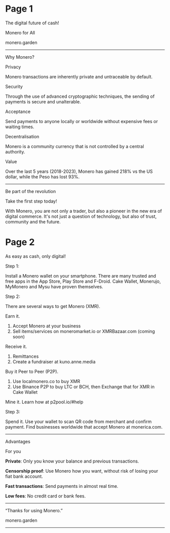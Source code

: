 # Page 1

The digital future of cash!

Monero for All

monero.garden

---

Why Monero?

Privacy

Monero transactions are inherently private and 
untraceable by default.

Security

Through the use of advanced cryptographic 
techniques, the sending of payments is 
secure and unalterable.

Acceptance

Send payments to anyone locally or 
worldwide without expensive fees or 
waiting times.

Decentralisation

Monero is a community currency that is not 
controlled by a central authority.

Value

Over the last 5 years (2018-2023), Monero
has gained 218% vs the US dollar, while the 
Peso has lost 93%.

---

Be part of the revolution

Take the first step today!

With Monero, you are not only a trader, but 
also a pioneer in the new era of digital 
commerce. It's not just a question of 
technology, but also of trust, community 
and the future.

# Page 2

As easy as cash, only digital!

Step 1:

Install a Monero wallet on your smartphone. 
There are many trusted and free apps in the
App Store, Play Store and F-Droid. 
Cake Wallet, Monerujo, MyMonero and 
Mysu have proven themselves.

Step 2: 

There are several ways to get Monero (XMR).

Earn it.
1) Accept Monero at your business
2) Sell items/services on moneromarket.io 
   or XMRBazaar.com (coming soon)

Receive it.
1) Remittances
2) Create a fundraiser at kuno.anne.media
	
Buy it Peer to Peer (P2P).
1) Use localmonero.co to buy XMR
2) Use Binance P2P to buy LTC or BCH, 
   then Exchange that for XMR in Cake Wallet
   
Mine it. Learn how at p2pool.io/#help

Step 3: 

Spend it. Use your wallet to scan QR code 
from merchant and confirm payment. Find 
businesses worldwide that accept Monero at 
monerica.com.

---

Advantages

For you

**Private**: Only you know your balance and previous transactions.

**Censorship proof**: Use Monero how you want, without risk of losing your fiat bank account.

**Fast transactions**: Send payments in almost real time.

**Low fees**: No credit card or bank fees.

---

“Thanks for using Monero.”

monero.garden

---
